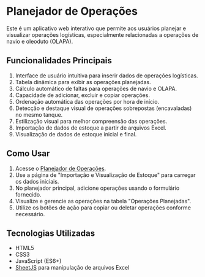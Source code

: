 # Planejador de Operações 
 
Este é um aplicativo web interativo que permite aos usuários planejar e visualizar operações logísticas, especialmente relacionadas a operações de navio e oleoduto (OLAPA). 
 
## Funcionalidades Principais 
 
1. Interface de usuário intuitiva para inserir dados de operações logísticas. 
2. Tabela dinâmica para exibir as operações planejadas. 
3. Cálculo automático de faltas para operações de navio e OLAPA. 
4. Capacidade de adicionar, excluir e copiar operações. 
5. Ordenação automática das operações por hora de início. 
6. Detecção e destaque visual de operações sobrepostas (encavaladas) no mesmo tanque. 
7. Estilização visual para melhor compreensão das operações. 
8. Importação de dados de estoque a partir de arquivos Excel. 
9. Visualização de dados de estoque inicial e final. 
 
## Como Usar 
 
1. Acesse o [Planejador de Operações](https://dicommunitas.github.io/Planejador-de-Opera-es/index.html). 
2. Use a página de "Importação e Visualização de Estoque" para carregar os dados iniciais. 
3. No planejador principal, adicione operações usando o formulário fornecido. 
4. Visualize e gerencie as operações na tabela "Operações Planejadas". 
5. Utilize os botões de ação para copiar ou deletar operações conforme necessário. 
 
## Tecnologias Utilizadas 
 
- HTML5 
- CSS3 
- JavaScript (ES6+) 
- [SheetJS](https://sheetjs.com/) para manipulação de arquivos Excel 
 

 
